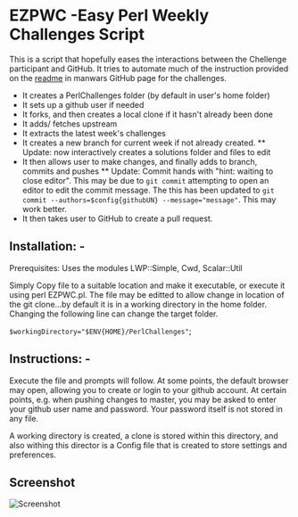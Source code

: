 # EZPWC -Easy Perl Weekly Challenges Script

This is a script that hopefully eases the interactions between the Chellenge participant and GitHub.  It tries to automate much of the instruction provided on the [readme](https://github.com/manwar/perlweeklychallenge-club) in manwars GitHub page for the challenges.

* It creates a PerlChallenges folder (by default in user's home folder)
* It sets up a github user if needed
* It forks, and then creates a local clone if it hasn't already been done
* It adds/ fetches upstream
* It extracts the latest week's challenges
* It creates a new branch for current week if not already created.
** Update: now interactively creates a solutions folder and files to edit
* It then allows user to make changes, and finally adds to branch, commits and pushes
** Update: Commit hands with "hint: waiting to close editor".  This may be due to `git commit` attempting to open an editor to edit the commit message.  The this has been updated to `git commit --authors=$config{githubUN} --message="message"`.  This may work better.
* It then takes user to GitHub to create a pull request. 

## Installation: -
Prerequisites: Uses the modules LWP::Simple, Cwd, Scalar::Util

Simply Copy file to a suitable location and make it executable, or execute it using perl EZPWC.pl.
The file may be editted to allow change in location of the git clone...by default it is in a working directory  in the home folder.  Changing the following line can change the target folder.

`$workingDirectory="$ENV{HOME}/PerlChallenges"`;

## Instructions: -
Execute the file and prompts will follow. At some points, the default browser may open, allowing you to create or login to your github account. At certain points, e.g. when pushing changes to master, you may be asked to enter your github user name and password.  Your password itself is not stored in any file.

A working directory is created, a clone is stored within this directory, and also withing this director is a Config file that is created to store settings and preferences.

## Screenshot

![Screenshot](https://github.com/saiftynet/EZPWC/blob/master/EZPWC.png)
